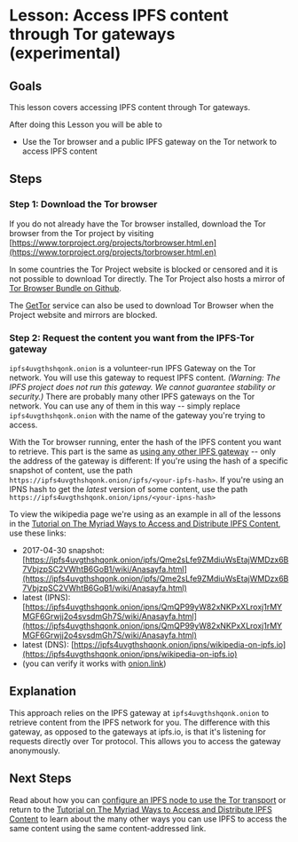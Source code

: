# Lesson: Access IPFS content through Tor gateways \(experimental\)

## Goals

This lesson covers accessing IPFS content through Tor gateways.

After doing this Lesson you will be able to

* Use the Tor browser and a public IPFS gateway on the Tor network to access IPFS content

## Steps

### Step 1: Download the Tor browser

If you do not already have the Tor browser installed, download the Tor browser from the Tor project by visiting [https://www.torproject.org/projects/torbrowser.html.en](https://www.torproject.org/projects/torbrowser.html.en)

In some countries the Tor Project website is blocked or censored and it is not possible to download Tor directly. The Tor Project also hosts a mirror of [Tor Browser Bundle on Github](https://github.com/TheTorProject/gettorbrowser).

The [GetTor](https://www.torproject.org/projects/gettor) service can also be used to download Tor Browser when the Project website and mirrors are blocked.

### Step 2: Request the content you want from the IPFS-Tor gateway

`ipfs4uvgthshqonk.onion` is a volunteer-run IPFS Gateway on the Tor network. You will use this gateway to request IPFS content. _\(Warning: The IPFS project does not run this gateway. We cannot guarantee stability or security.\)_ There are probably many other IPFS gateways on the Tor network. You can use any of them in this way -- simply replace `ipfs4uvgthshqonk.onion` with the name of the gateway you're trying to access.

With the Tor browser running, enter the hash of the IPFS content you want to retrieve. This part is the same as [using any other IPFS gateway](../classical-web/other-gateways.md) -- only the address of the gateway is different: If you're using the hash of a specific snapshot of content, use the path `https://ipfs4uvgthshqonk.onion/ipfs/<your-ipfs-hash>`. If you're using an IPNS hash to get the _latest_ version of some content, use the path `https://ipfs4uvgthshqonk.onion/ipns/<your-ipns-hash>`

To view the wikipedia page we're using as an example in all of the lessons in the [Tutorial on The Myriad Ways to Access and Distribute IPFS Content](./), use these links:

* 2017-04-30 snapshot: [https://ipfs4uvgthshqonk.onion/ipfs/Qme2sLfe9ZMdiuWsEtajWMDzx6B7VbjzpSC2VWhtB6GoB1/wiki/Anasayfa.html](https://ipfs4uvgthshqonk.onion/ipfs/Qme2sLfe9ZMdiuWsEtajWMDzx6B7VbjzpSC2VWhtB6GoB1/wiki/Anasayfa.html)
* latest \(IPNS\): [https://ipfs4uvgthshqonk.onion/ipns/QmQP99yW82xNKPxXLroxj1rMYMGF6Grwjj2o4svsdmGh7S/wiki/Anasayfa.html](https://ipfs4uvgthshqonk.onion/ipns/QmQP99yW82xNKPxXLroxj1rMYMGF6Grwjj2o4svsdmGh7S/wiki/Anasayfa.html)
* latest \(DNS\): [https://ipfs4uvgthshqonk.onion/ipns/wikipedia-on-ipfs.io](https://ipfs4uvgthshqonk.onion/ipns/wikipedia-on-ipfs.io)
* \(you can verify it works with [onion.link](https://onion.link)\)

## Explanation

This approach relies on the IPFS gateway at `ipfs4uvgthshqonk.onion` to retrieve content from the IPFS network for you. The difference with this gateway, as opposed to the gateways at ipfs.io, is that it's listening for requests directly over Tor protocol. This allows you to access the gateway anonymously.

## Next Steps

Read about how you can [configure an IPFS node to use the Tor transport](tor-transport.md) or return to the [Tutorial on The Myriad Ways to Access and Distribute IPFS Content](./) to learn about the many other ways you can use IPFS to access the same content using the same content-addressed link.

